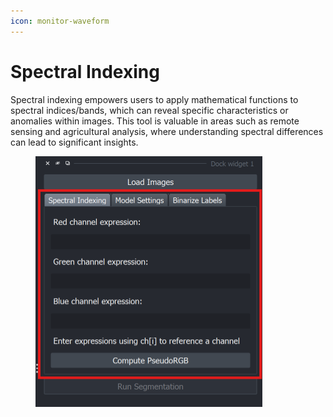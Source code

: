 ```yaml
---
icon: monitor-waveform
---
```


# Spectral Indexing

Spectral indexing empowers users to apply mathematical functions to spectral indices/bands, which can reveal specific characteristics or anomalies within images. This tool is valuable in areas such as remote sensing and agricultural analysis, where understanding spectral differences can lead to significant insights.

<figure><img src="../.gitbook/assets/image (3).png" alt="" width="363"><figcaption></figcaption></figure>



